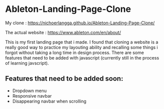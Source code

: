 # Ableton-Landing-Page-Clone

My clone : https://nichoerlangga.github.io/Ableton-Landing-Page-Clone/

The actual website : https://www.ableton.com/en/about/

This is my first landing page that i made. I found that cloning a website is a really good way to practice my layouting ability and recalling some things i forgot without taking a long time in design process. There are some features that need to be added with javascript (currently still in the process of learning javscript).

## Features that need to be added soon:
* Dropdown menu
* Responsive navbar
*	Disappearing navbar when scrolling
